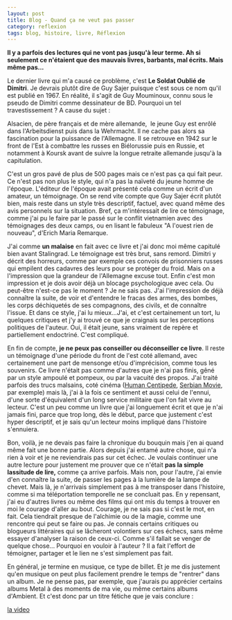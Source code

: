 ```yaml
---
layout: post
title: Blog - Quand ça ne veut pas passer
category: reflexion
tags: blog, histoire, livre, Réflexion
---
```

**Il y a parfois des lectures qui ne vont pas jusqu'à leur terme. Ah si seulement ce n'étaient que des mauvais livres, barbants, mal écrits. Mais même pas...**

Le dernier livre qui m'a causé ce problème, c'est **Le Soldat Oublié de Dimitri**. Je devrais plutôt dire de Guy Sajer puisque c'est sous ce nom qu'il est publié en 1967. En réalité, il s'agit de Guy Mouminoux, connu sous le pseudo de Dimitri comme dessinateur de BD. Pourquoi un tel travestissement ? A cause du sujet :

Alsacien, de père français et de mère allemande,  le jeune Guy est enrôlé dans l'Arbeitsdienst puis dans la Wehrmacht. Il ne cache pas alors sa fascination pour la puissance de l'Allemagne. Il se retrouve en 1942 sur le front de l'Est à combattre les russes en Biélorussie puis en Russie, et notamment à Koursk avant de suivre la longue retraite allemande jusqu'à la capitulation.

C'est un gros pavé de plus de 500 pages mais ce n'est pas ça qui fait peur. Ce n'est pas non plus le style, qui n'a pas la naïveté du jeune homme de l'époque. L'éditeur de l'époque avait présenté cela comme un écrit d'un amateur, un témoignage. On se rend vite compte que Guy Sajer écrit plutôt bien, mais reste dans un style très descriptif, factuel, avec quand même des avis personnels sur la situation. Bref, ça m'intéressait de lire ce témoignage, comme j'ai pu le faire par le passé sur le conflit vietnamien avec des témoignages des deux camps, ou en lisant le fabuleux "A l'ouest rien de nouveau", d'Erich Maria Remarque.

J'ai comme **un malaise** en fait avec ce livre et j'ai donc moi même capitulé bien avant Stalingrad. Le témoignage est très brut, sans remord. Dimitri y décrit des horreurs, comme par exemple ces convois de prisonniers russes qui empilent des cadavres des leurs pour se protéger du froid. Mais on a l'impression que la grandeur de l'Allemagne excuse tout. Enfin c'est mon impression et je dois avoir déjà un blocage psychologique avec cela. Ou peut-être n'est-ce pas le moment ? Je ne sais pas. J'ai l'impression de déjà connaître la suite, de voir et d'entendre le fracas des armes, des bombes, les corps déchiquetés de ses compagnons, des civils, et de connaître l'issue. Et dans ce style, j'ai lu mieux...J'ai, et c'est certainement un tort, lu quelques critiques et j'y ai trouvé ce que je craignais sur les perceptions politiques de l'auteur. Oui, il était jeune, sans vraiment de repère et partiellement endoctriné. C'est compliqué.

En fin de compte, **je ne peux pas conseiller ou déconseiller ce livre**. Il reste un témoignage d'une période du front de l'est coté allemand, avec certainement une part de mensonge et/ou d'imprécision, comme tous les souvenirs. Ce livre n'était pas comme d'autres que je n'ai pas finis, gêné par un style ampoulé et pompeux, ou par la vacuité des propos. J'ai traité parfois des trucs malsains, coté cinéma (<a href="https://cheziceman.wordpress.com/2013/10/08/cinema-the-human-centipede-de-tom-six-2009/">Human Centipede</a>, <a href="https://cheziceman.wordpress.com/2013/02/12/cinema-a-serbian-film-de-srdjan-spasojevic-2010/">Serbian Movie</a>, par exemple) mais là, j'ai à la fois ce sentiment et aussi celui de l'ennui, d'une sorte d'équivalent d'un long service militaire que l'on fait vivre au lecteur. C'est un peu comme un livre que j'ai longuement écrit et que je n'ai jamais fini, parce que trop long, dès le début, parce que justement c'est hyper descriptif, et je sais qu'un lecteur moins impliqué dans l'histoire s'ennuiera.

Bon, voilà, je ne devais pas faire la chronique du bouquin mais j'en ai quand même fait une bonne partie. Alors depuis j'ai entamé autre chose, qui n'a rien à voir et je ne reviendrais pas sur cet échec. Je voulais continuer une autre lecture pour justement me prouver que ce n'était **pas la simple lassitude de lire,** comme ça arrive parfois. Mais non, pour l'autre, j'ai envie d'en connaître la suite, de passer les pages à la lumière de la lampe de chevet. Mais là, je n'arrivais simplement pas à me transposer dans l'histoire, comme si ma téléportation temporelle ne se concluait pas. En y repensant, j'ai eu d'autres livres ou même des films qui ont mis du temps à trouver en moi le courage d'aller au bout. Courage, je ne sais pas si c'est le mot, en fait. Cela tiendrait presque de l'alchimie ou de la magie, comme une rencontre qui peut se faire ou pas. Je connais certains critiques ou blogueurs littéraires qui se lâcheront volontiers sur ces échecs, sans même essayer d'analyser la raison de ceux-ci. Comme s'il fallait se venger de quelque chose... Pourquoi en vouloir à l'auteur ? Il a fait l'effort de témoigner, partager et le lien ne s'est simplement pas fait.

En général, je termine en musique, ce type de billet. Et je me dis justement qu'en musique on peut plus facilement prendre le temps de "rentrer" dans un album. Je ne pense pas, par exemple, que j'aurais pu apprécier certains albums Metal à des moments de ma vie, ou même certains albums d'Ambient. Et c'est donc par un titre fétiche que je vais conclure :

[la video](https://www.youtube.com/watch?v=h-9UvrLyj3k)


